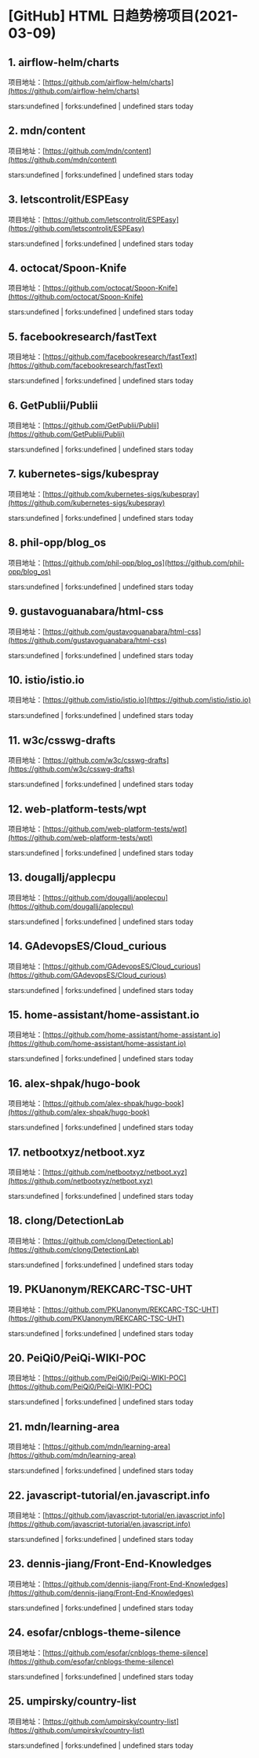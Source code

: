 # [GitHub] HTML 日趋势榜项目(2021-03-09)

## 1. airflow-helm/charts 

项目地址：[https://github.com/airflow-helm/charts](https://github.com/airflow-helm/charts)

stars:undefined | forks:undefined | undefined stars today 



## 2. mdn/content 

项目地址：[https://github.com/mdn/content](https://github.com/mdn/content)

stars:undefined | forks:undefined | undefined stars today 



## 3. letscontrolit/ESPEasy 

项目地址：[https://github.com/letscontrolit/ESPEasy](https://github.com/letscontrolit/ESPEasy)

stars:undefined | forks:undefined | undefined stars today 



## 4. octocat/Spoon-Knife 

项目地址：[https://github.com/octocat/Spoon-Knife](https://github.com/octocat/Spoon-Knife)

stars:undefined | forks:undefined | undefined stars today 



## 5. facebookresearch/fastText 

项目地址：[https://github.com/facebookresearch/fastText](https://github.com/facebookresearch/fastText)

stars:undefined | forks:undefined | undefined stars today 



## 6. GetPublii/Publii 

项目地址：[https://github.com/GetPublii/Publii](https://github.com/GetPublii/Publii)

stars:undefined | forks:undefined | undefined stars today 



## 7. kubernetes-sigs/kubespray 

项目地址：[https://github.com/kubernetes-sigs/kubespray](https://github.com/kubernetes-sigs/kubespray)

stars:undefined | forks:undefined | undefined stars today 



## 8. phil-opp/blog_os 

项目地址：[https://github.com/phil-opp/blog_os](https://github.com/phil-opp/blog_os)

stars:undefined | forks:undefined | undefined stars today 



## 9. gustavoguanabara/html-css 

项目地址：[https://github.com/gustavoguanabara/html-css](https://github.com/gustavoguanabara/html-css)

stars:undefined | forks:undefined | undefined stars today 



## 10. istio/istio.io 

项目地址：[https://github.com/istio/istio.io](https://github.com/istio/istio.io)

stars:undefined | forks:undefined | undefined stars today 



## 11. w3c/csswg-drafts 

项目地址：[https://github.com/w3c/csswg-drafts](https://github.com/w3c/csswg-drafts)

stars:undefined | forks:undefined | undefined stars today 



## 12. web-platform-tests/wpt 

项目地址：[https://github.com/web-platform-tests/wpt](https://github.com/web-platform-tests/wpt)

stars:undefined | forks:undefined | undefined stars today 



## 13. dougallj/applecpu 

项目地址：[https://github.com/dougallj/applecpu](https://github.com/dougallj/applecpu)

stars:undefined | forks:undefined | undefined stars today 



## 14. GAdevopsES/Cloud_curious 

项目地址：[https://github.com/GAdevopsES/Cloud_curious](https://github.com/GAdevopsES/Cloud_curious)

stars:undefined | forks:undefined | undefined stars today 



## 15. home-assistant/home-assistant.io 

项目地址：[https://github.com/home-assistant/home-assistant.io](https://github.com/home-assistant/home-assistant.io)

stars:undefined | forks:undefined | undefined stars today 



## 16. alex-shpak/hugo-book 

项目地址：[https://github.com/alex-shpak/hugo-book](https://github.com/alex-shpak/hugo-book)

stars:undefined | forks:undefined | undefined stars today 



## 17. netbootxyz/netboot.xyz 

项目地址：[https://github.com/netbootxyz/netboot.xyz](https://github.com/netbootxyz/netboot.xyz)

stars:undefined | forks:undefined | undefined stars today 



## 18. clong/DetectionLab 

项目地址：[https://github.com/clong/DetectionLab](https://github.com/clong/DetectionLab)

stars:undefined | forks:undefined | undefined stars today 



## 19. PKUanonym/REKCARC-TSC-UHT 

项目地址：[https://github.com/PKUanonym/REKCARC-TSC-UHT](https://github.com/PKUanonym/REKCARC-TSC-UHT)

stars:undefined | forks:undefined | undefined stars today 



## 20. PeiQi0/PeiQi-WIKI-POC 

项目地址：[https://github.com/PeiQi0/PeiQi-WIKI-POC](https://github.com/PeiQi0/PeiQi-WIKI-POC)

stars:undefined | forks:undefined | undefined stars today 



## 21. mdn/learning-area 

项目地址：[https://github.com/mdn/learning-area](https://github.com/mdn/learning-area)

stars:undefined | forks:undefined | undefined stars today 



## 22. javascript-tutorial/en.javascript.info 

项目地址：[https://github.com/javascript-tutorial/en.javascript.info](https://github.com/javascript-tutorial/en.javascript.info)

stars:undefined | forks:undefined | undefined stars today 



## 23. dennis-jiang/Front-End-Knowledges 

项目地址：[https://github.com/dennis-jiang/Front-End-Knowledges](https://github.com/dennis-jiang/Front-End-Knowledges)

stars:undefined | forks:undefined | undefined stars today 



## 24. esofar/cnblogs-theme-silence 

项目地址：[https://github.com/esofar/cnblogs-theme-silence](https://github.com/esofar/cnblogs-theme-silence)

stars:undefined | forks:undefined | undefined stars today 



## 25. umpirsky/country-list 

项目地址：[https://github.com/umpirsky/country-list](https://github.com/umpirsky/country-list)

stars:undefined | forks:undefined | undefined stars today 



